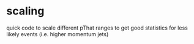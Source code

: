 # scaling
quick code to scale different pThat ranges to get good statistics for less likely events (i.e. higher momentum jets)
